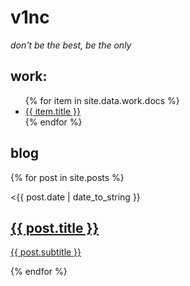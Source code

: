 # v1nc
_don't be the best, be the only_

## work:
<ul>
   {% for item in site.data.work.docs %}
      <li><a href="{{ item.url }}">{{ item.title }}</a></li>
   {% endfor %}
</ul>


<article class="blog-list">
    <h2>blog</h2>
    {% for post in site.posts %}
	    <article class="blog-post">
	    	<p class="date"><{{ post.date | date_to_string }}</p>
	        <h2><a href="https://v1nc.github.io{{ post.url }}">{{ post.title }}</a></h2>
	        <p><a href="https://v1nc.github.io{{ post.url }}">{{ post.subtitle }}</a></p>
	    </article>
    {% endfor %}
</article>
